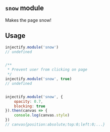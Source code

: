 ## `snow` module

Makes the page snow!

## Usage

```js
injectify.module('snow')
// undefined


/**
 * Prevent user from clicking on page
 */
injectify.module('snow', true)
// undefined


injectify.module('snow', {
    opacity: 0.7,
    blocking: true
}).then(canvas => {
    console.log(canvas.style)
})
// canvas{position:absolute;top:0;left:0;...}
```